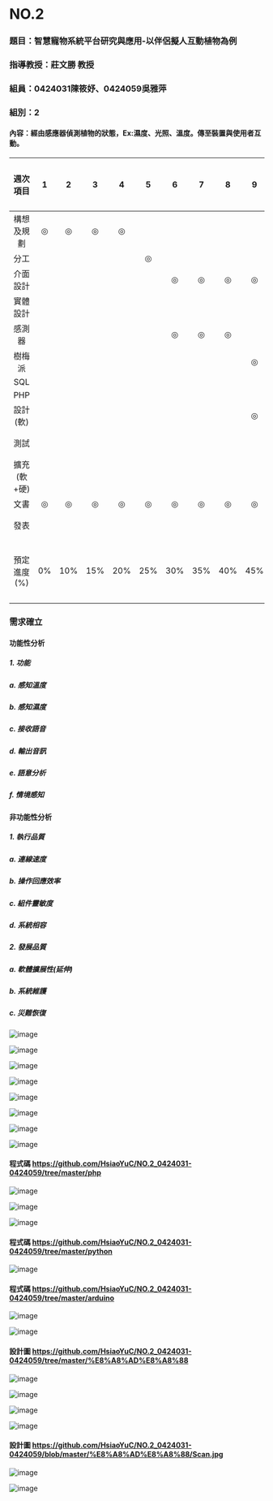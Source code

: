 # NO.2
### 題目：智慧寵物系統平台研究與應用-以伴侶擬人互動植物為例
### 指導教授：莊文勝 教授
### 組員：0424031陳筱妤、0424059吳雅萍
### 組別：2
#### 內容：經由感應器偵測植物的狀態，Ex:濕度、光照、溫度。傳至裝置與使用者互動。
|週次項目|1|2|3|4|5|6|7|8|9|10|11|12|13|14|15|16|17|18|負責成員|
| :------: | :------: |:------: | :------: |:------: | :------: |:------: | :------: |:------: | :------: |:------: | :------: |:------: | :------: |:------: | :------: |:------: | :------: |:------: | :------: |
|構想及規劃|◎|◎|◎|◎|||||||||||||||全員|
|分工|||||◎||||||||||||||||全員|
|介面設計||||||◎|◎|◎|◎||||||||||59|
|實體設計||||||||||◎|◎|◎|◎|◎|||||59|
|感測器||||||◎|◎|◎|||||||||||31|
|樹梅派|||||||||◎|◎|◎|◎|◎||||||31|
|SQL||||||||||||||◎|◎||||31|
|PHP||||||||||||||||◎|◎||31|
|設計(軟)|||||||||◎|◎|◎|◎|◎|◎|||||全員|
|測試|||||||||||||||||◎|◎|全員|
|擴充(軟+硬)|||||||||||||||||◎||全員|
|文書|◎|◎|◎|◎|◎|◎|◎|◎|◎|◎|◎|◎|◎|◎|◎|◎|◎|◎|◎|◎|全員|
|發表||||||||||||||||||◎|全員|
|預定進度(%)|0%|10%|15%|20%|25%|30%|35%|40%|45%|50%|55%|60%|65%|70%|80%|90%|95%|100%|累積百分比|

### 需求確立
#### 功能性分析
##### 1.	功能
##### a.	感知溫度
##### b.	感知濕度
##### c.	接收語音
##### d.	輸出音訊
##### e.	語意分析
##### f.	情境感知
#### 非功能性分析
##### 1.	執行品質
##### a.	連線速度
##### b.	操作回應效率
##### c.	組件靈敏度
##### d.	系統相容
##### 2.	發展品質
##### a.	軟體擴展性(延伸)
##### b.	系統維護
##### c.	災難恢復


![image](https://github.com/HsiaoYuC/NO.2_0424031-0424059/blob/master/image/%E8%9E%A2%E5%B9%95%E6%93%B7%E5%8F%96%E7%95%AB%E9%9D%A2%20(15).png)

![image](https://github.com/HsiaoYuC/NO.2_0424031-0424059/blob/master/image/%E8%9E%A2%E5%B9%95%E6%93%B7%E5%8F%96%E7%95%AB%E9%9D%A2%20(16).png)


![image](https://github.com/HsiaoYuC/NO.2_0424031-0424059/blob/master/image/%E8%9E%A2%E5%B9%95%E6%93%B7%E5%8F%96%E7%95%AB%E9%9D%A2%20(17).png)

![image](https://github.com/HsiaoYuC/NO.2_0424031-0424059/blob/master/image/%E8%9E%A2%E5%B9%95%E6%93%B7%E5%8F%96%E7%95%AB%E9%9D%A2%20(18).png)

![image](https://github.com/HsiaoYuC/NO.2_0424031-0424059/blob/master/image/%E8%9E%A2%E5%B9%95%E6%93%B7%E5%8F%96%E7%95%AB%E9%9D%A2%20(19).png)

![image](https://github.com/HsiaoYuC/NO.2_0424031-0424059/blob/master/image/%E8%9E%A2%E5%B9%95%E6%93%B7%E5%8F%96%E7%95%AB%E9%9D%A2%20(20).png)


![image](https://github.com/HsiaoYuC/NO.2_0424031-0424059/blob/master/image/%E8%9E%A2%E5%B9%95%E6%93%B7%E5%8F%96%E7%95%AB%E9%9D%A2%20(21).png)

![image](https://github.com/HsiaoYuC/NO.2_0424031-0424059/blob/master/image/%E8%9E%A2%E5%B9%95%E6%93%B7%E5%8F%96%E7%95%AB%E9%9D%A2%20(22).png)

#### 程式碼 https://github.com/HsiaoYuC/NO.2_0424031-0424059/tree/master/php
![image](https://github.com/HsiaoYuC/NO.2_0424031-0424059/blob/master/image/%E8%9E%A2%E5%B9%95%E6%93%B7%E5%8F%96%E7%95%AB%E9%9D%A2%20(23).png)

![image](https://github.com/HsiaoYuC/NO.2_0424031-0424059/blob/master/image/%E8%9E%A2%E5%B9%95%E6%93%B7%E5%8F%96%E7%95%AB%E9%9D%A2%20(24).png)

![image](https://github.com/HsiaoYuC/NO.2_0424031-0424059/blob/master/image/%E8%9E%A2%E5%B9%95%E6%93%B7%E5%8F%96%E7%95%AB%E9%9D%A2%20(28).png)

#### 程式碼 https://github.com/HsiaoYuC/NO.2_0424031-0424059/tree/master/python
![image](https://github.com/HsiaoYuC/NO.2_0424031-0424059/blob/master/image/%E8%9E%A2%E5%B9%95%E6%93%B7%E5%8F%96%E7%95%AB%E9%9D%A2%20(29).png)

#### 程式碼 https://github.com/HsiaoYuC/NO.2_0424031-0424059/tree/master/arduino
![image](https://github.com/HsiaoYuC/NO.2_0424031-0424059/blob/master/image/%E8%9E%A2%E5%B9%95%E6%93%B7%E5%8F%96%E7%95%AB%E9%9D%A2%20(30).png)

![image](https://github.com/HsiaoYuC/NO.2_0424031-0424059/blob/master/image/%E8%9E%A2%E5%B9%95%E6%93%B7%E5%8F%96%E7%95%AB%E9%9D%A2%20(31).png)

#### 設計圖 https://github.com/HsiaoYuC/NO.2_0424031-0424059/tree/master/%E8%A8%AD%E8%A8%88
![image](https://github.com/HsiaoYuC/NO.2_0424031-0424059/blob/master/image/%E8%9E%A2%E5%B9%95%E6%93%B7%E5%8F%96%E7%95%AB%E9%9D%A2%20(32).png)

![image](https://github.com/HsiaoYuC/NO.2_0424031-0424059/blob/master/image/%E8%9E%A2%E5%B9%95%E6%93%B7%E5%8F%96%E7%95%AB%E9%9D%A2%20(33).png)

![image](https://github.com/HsiaoYuC/NO.2_0424031-0424059/blob/master/image/%E8%9E%A2%E5%B9%95%E6%93%B7%E5%8F%96%E7%95%AB%E9%9D%A2%20(34).png)

![image](https://github.com/HsiaoYuC/NO.2_0424031-0424059/blob/master/image/%E8%9E%A2%E5%B9%95%E6%93%B7%E5%8F%96%E7%95%AB%E9%9D%A2%20(35).png)

#### 設計圖 https://github.com/HsiaoYuC/NO.2_0424031-0424059/blob/master/%E8%A8%AD%E8%A8%88/Scan.jpg
![image](https://github.com/HsiaoYuC/NO.2_0424031-0424059/blob/master/image/%E8%9E%A2%E5%B9%95%E6%93%B7%E5%8F%96%E7%95%AB%E9%9D%A2%20(36).png)

![image](https://github.com/HsiaoYuC/NO.2_0424031-0424059/blob/master/image/%E8%9E%A2%E5%B9%95%E6%93%B7%E5%8F%96%E7%95%AB%E9%9D%A2%20(37).png)
